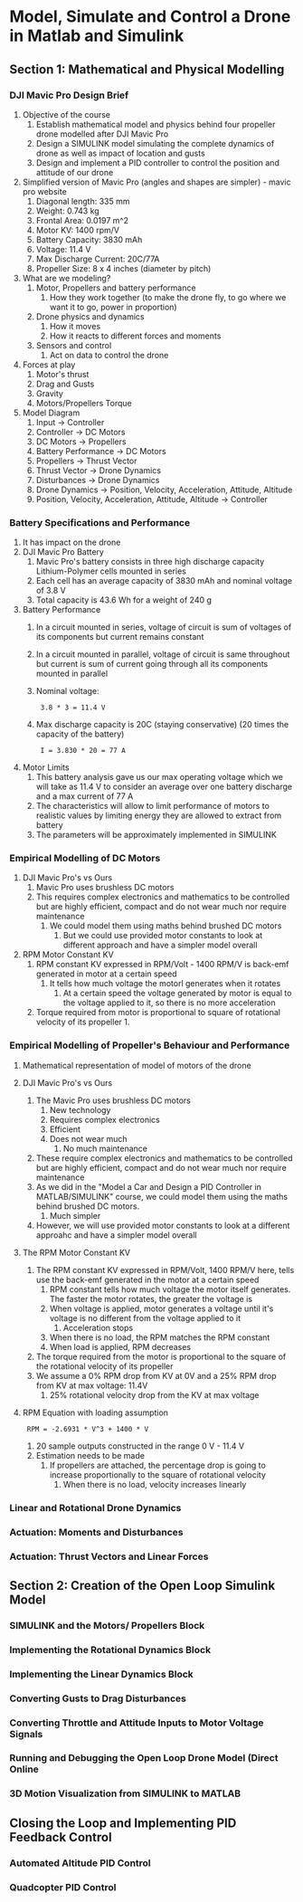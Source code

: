 # Model, Simulate and Control a Drone in Matlab and Simulink #

## Section 1: Mathematical and Physical Modelling #
### DJI Mavic Pro Design Brief ###
1. Objective of the course
	1. Establish mathematical model and physics behind four propeller drone modelled after DJI Mavic Pro
	2. Design a SIMULINK model simulating the complete dynamics of drone as well as impact of location and gusts
	3. Design and implement a PID controller to control the position and attitude of our drone
2. Simplified version of Mavic Pro (angles and shapes are simpler) - mavic pro website
	1. Diagonal length: 335 mm
	2. Weight: 0.743 kg
	3. Frontal Area: 0.0197 m^2
	4. Motor KV: 1400 rpm/V
	5. Battery Capacity: 3830 mAh
	6. Voltage: 11.4 V
	7. Max Discharge Current: 20C/77A
	8. Propeller Size: 8 x 4 inches (diameter by pitch)
9. What are we modeling?
	1. Motor, Propellers and battery performance
		1. How they work together (to make the drone fly, to go where we want it to go, power in proportion)
	2. Drone physics and dynamics
		1. How it moves
		2. How it reacts to different forces and moments
	3. Sensors and control
		1. Act on data to control the drone
10. Forces at play
	1. Motor's thrust
	2. Drag and Gusts
	3. Gravity
	4. Motors/Propellers Torque
11. Model Diagram
	1. Input -> Controller
	2. Controller -> DC Motors
	3. DC Motors -> Propellers
	4. Battery Performance -> DC Motors
	5. Propellers -> Thrust Vector
	6. Thrust Vector -> Drone Dynamics
	7. Disturbances -> Drone Dynamics
	8. Drone Dynamics -> Position, Velocity, Acceleration, Attitude, Altitude
	9. Position, Velocity, Acceleration, Attitude, Altitude -> Controller

### Battery Specifications and Performance ###
1. It has impact on the drone
2. DJI Mavic Pro Battery
	1. Mavic Pro's battery consists in three high discharge capacity Lithium-Polymer cells mounted in series
	2. Each cell has an average capacity of 3830 mAh and nominal voltage of 3.8 V
	3. Total capacity is 43.6 Wh for a weight of 240 g
3. Battery Performance
	1. In a circuit mounted in series, voltage of circuit is sum of voltages of its components but current remains constant
	2. In a circuit mounted in parallel, voltage of circuit is same throughout but current is sum of current going through all its components mounted in parallel
	3. Nominal voltage: 

			3.8 * 3 = 11.4 V
	
	4. Max discharge capacity is 20C (staying conservative) (20 times the capacity of the battery)
	
			I = 3.830 * 20 = 77 A
			
4. Motor Limits
	1. This battery analysis gave us our max operating voltage which we will take as 11.4 V to consider an average over one battery discharge and a max current of 77 A
	2. The characteristics will allow to limit performance of motors to realistic values by limiting energy they are allowed to extract from battery
	3. The parameters will be approximately implemented in SIMULINK

### Empirical Modelling of DC Motors ###
1. DJI Mavic Pro's vs Ours
	1. Mavic Pro uses brushless DC motors
	2. This requires complex electronics and mathematics to be controlled but are highly efficient, compact and do not wear much nor require maintenance
		1. We could model them using maths behind brushed DC motors
			1. But we could use provided motor constants to look at different approach and have a simpler model overall
2. RPM Motor Constant KV
	1. RPM constant KV expressed in RPM/Volt - 1400 RPM/V is back-emf generated in motor at a certain speed
		1. It tells how much voltage the motorl generates when it rotates
			1. At a certain speed the voltage generated by motor is equal to the voltage applied to it, so there is no more acceleration
	2. Torque required from motor is proportional to square of rotational velocity of its propeller
		1. 

### Empirical Modelling of Propeller's Behaviour and Performance ###
1. Mathematical representation of model of motors of the drone
2. DJI Mavic Pro's vs Ours
	1. The Mavic Pro uses brushless DC motors
		1. New technology
		2. Requires complex electronics
		3. Efficient
		4. Does not wear much
			1. No much maintenance
	2. These require complex electronics and mathematics to be controlled but are highly efficient, compact and do not wear much nor require maintenance
	3. As we did in the "Model a Car and Design a PID Controller in MATLAB/SIMULINK" course, we could model them using the maths behind brushed DC motors.
		1. Much simpler
	4. However, we will use provided motor constants to look at a different approahc and have a simpler model overall
3. The RPM Motor Constant KV
	1. The RPM constant KV expressed in RPM/Volt, 1400 RPM/V here, tells use the back-emf generated in the motor at a certain speed
		1. RPM constant tells how much voltage the motor itself generates. The faster the motor rotates, the greater the voltage is
		2. When voltage is applied, motor generates a voltage until it's voltage is no different from the voltage applied to it
			1. Acceleration stops
		2. When there is no load, the RPM matches the RPM constant
		3. When load is applied, RPM decreases
	2. The torque required from the motor is proportional to the square of the rotational velocity of its propeller
	3. We assume a 0% RPM drop from KV at 0V and a 25% RPM drop from KV at max voltage: 11.4V
		1. 25% rotational velocity drop from the KV at max voltage
4. RPM Equation with loading assumption

		RPM = -2.6931 * V^3 + 1400 * V
		
	1. 20 sample outputs constructed in the range 0 V - 11.4 V
	2. Estimation needs to be made
		1. If propellers are attached, the percentage drop is going to increase proportionally to the square of rotational velocity
			1. When there is no load, velocity increases linearly

### Linear and Rotational Drone Dynamics ###
### Actuation: Moments and Disturbances ###
### Actuation: Thrust Vectors and Linear Forces ###

## Section 2: Creation of the Open Loop Simulink Model ##
### SIMULINK and the Motors/ Propellers Block ###
### Implementing the Rotational Dynamics Block ###
### Implementing the Linear Dynamics Block ###
### Converting Gusts to Drag Disturbances ###
### Converting Throttle and Attitude Inputs to Motor Voltage Signals ###
### Running and Debugging the Open Loop Drone Model (Direct Online ###
### 3D Motion Visualization from SIMULINK to MATLAB ###

## Closing the Loop and Implementing PID Feedback Control ##
### Automated Altitude PID Control ###
### Quadcopter PID Control ###